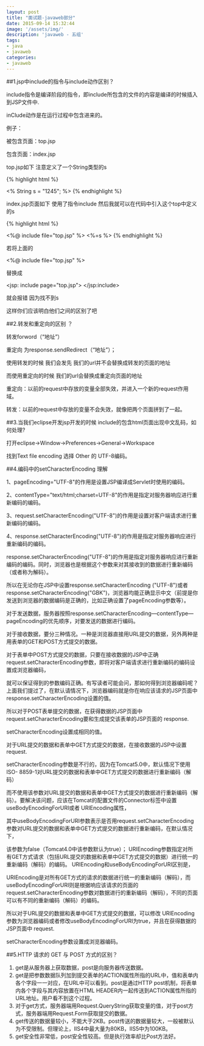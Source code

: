 ```yaml
---
layout: post
title: "面试题-javaweb部分"
date: 2015-09-14 15:32:44
image: '/assets/img/'
description: 'javaweb - 五组'
tags:
- java
- javaweb
categories:
- javaweb
---
```


##1.jsp中include的指令与include动作区别？

include指令是编译阶段的指令，即include所包含的文件的内容是编译的时候插入到JSP文件中.

inClude动作是在运行过程中包含进来的。

例子：

被包含页面：top.jsp

包含页面：index.jsp

top.jsp如下  注意定义了一个String类型的s

{% highlight html %}
<html>
<head>
<meta http-equiv="Content-Type" content="text/html; charset=ISO-8859-1">
<link href="top.css" rel="stylesheet" type="text/css">
<title>Insert title here</title>
</head>
<body>
<%
String s = "1245";
%>
</body>
</html>
{% endhighlight %}


index.jsp页面如下 使用了指令include 然后我就可以在代码中引入这个top中定义的s

{% highlight html %}
<html>
<head>
<meta http-equiv="Content-Type" content="text/html; charset=ISO-8859-1">
<title>Insert title here</title>
</head>
<body>
  <%@ include file="top.jsp" %>
<%=s %>
</body>
</html>
{% endhighlight %}

若将上面的<body>

  <%@ include file="top.jsp" %>

替换成

   <jsp:  include page="top.jsp"> </jsp:include> 

就会报错  因为找不到s

这样你们应该明白他们之间的区别了吧

##2.转发和重定向的区别 ？

转发forword（“地址”）  

重定向 为response.sendRedirect（“地址”）；

使用转发的时候  我们会发先 我们的url并不会替换成转发的页面的地址

而使用重定向的时候 我们的url会替换成重定向页面的地址

重定向：以前的request中存放的变量全部失效，并进入一个新的request作用域。

转发：以前的request中存放的变量不会失效，就像把两个页面拼到了一起。

##3.当我们eclipse开发jsp开发的时候 include的包含html页面出现中文乱码，如何处理?

打开eclipse->Window->Preferences->General->Workspace

找到Text file encoding 选择 Other 的 UTF-8编码。

##4.编码中的setCharacterEncoding 理解

1、pageEncoding="UTF-8"的作用是设置JSP编译成Servlet时使用的编码。 

2、contentType="text/html;charset=UTF-8"的作用是指定对服务器响应进行重新编码的编码。 

3、request.setCharacterEncoding("UTF-8")的作用是设置对客户端请求进行重新编码的编码。

4、response.setCharacterEncoding("UTF-8")的作用是指定对服务器响应进行重新编码的编码。 

response.setCharacterEncoding("UTF-8")的作用是指定对服务器响应进行重新编码的编码。同时，浏览器也是根据这个参数来对其接收到的数据进行重新编码（或者称为解码）。

所以在无论你在JSP中设置response.setCharacterEncoding ("UTF-8")或者response.setCharacterEncoding("GBK")，浏览器均能正确显示中文（前提是你发送到浏览器的数据编码是正确的，比如正确设置了pageEncoding参数等）。

 
对于发送数据，服务器按照response.setCharacterEncoding—contentType—pageEncoding的优先顺序，对要发送的数据进行编码。 

对于接收数据，要分三种情况。一种是浏览器直接用URL提交的数据，另外两种是用表单的GET和POST方式提交的数据。
 
对于表单中POST方式提交的数据，只要在接收数据的JSP中正确request.setCharacterEncoding参数，即将对客户端请求进行重新编码的编码设置成浏览器编码，

就可以保证得到的参数编码正确。有写读者可能会问，那如何得到浏览器编码呢？上面我们提过了，在默认请情况下，浏览器编码就是你在响应该请求的JSP页面中response.setCharacterEncoding设置的值。

所以对于POST表单提交的数据，在获得数据的JSP页面中request.setCharacterEncoding要和生成提交该表单的JSP页面的 response.

setCharacterEncoding设置成相同的值。 

对于URL提交的数据和表单中GET方式提交的数据，在接收数据的JSP中设置request.

setCharacterEncoding参数是不行的，因为在Tomcat5.0中，默认情况下使用ISO- 8859-1对URL提交的数据和表单中GET方式提交的数据进行重新编码（解码）

而不使用该参数对URL提交的数据和表单中GET方式提交的数据进行重新编码（解码）。要解决该问题，应该在Tomcat的配置文件的Connector标签中设置useBodyEncodingForURI或者 URIEncoding属性，

其中useBodyEncodingForURI参数表示是否用request.setCharacterEncoding 参数对URL提交的数据和表单中GET方式提交的数据进行重新编码，在默认情况下，

该参数为false（Tomcat4.0中该参数默认为true）； URIEncoding参数指定对所有GET方式请求（包括URL提交的数据和表单中GET方式提交的数据）进行统一的重新编码（解码）的编码。 URIEncoding和useBodyEncodingForURI区别是，

URIEncoding是对所有GET方式的请求的数据进行统一的重新编码（解码），而useBodyEncodingForURI则是根据响应该请求的页面的request.setCharacterEncoding参数对数据进行的重新编码（解码），不同的页面可以有不同的重新编码（解码）的编码。

所以对于URL提交的数据和表单中GET方式提交的数据，可以修改 URIEncoding参数为浏览器编码或者修改useBodyEncodingForURI为true，并且在获得数据的JSP页面中 request.

setCharacterEncoding参数设置成浏览器编码。

##5.HTTP 请求的 GET 与 POST 方式的区别？

1. get是从服务器上获取数据，post是向服务器传送数据。
2. get是把参数数据队列加到提交表单的ACTION属性所指的URL中，值和表单内各个字段一一对应，在URL中可以看到。post是通过HTTP post机制，将表单内各个字段与其内容放置在HTML HEADER内一起传送到ACTION属性所指的URL地址。用户看不到这个过程。
3. 对于get方式，服务器端用Request.QueryString获取变量的值，对于post方式，服务器端用Request.Form获取提交的数据。
4. get传送的数据量较小，不能大于2KB。post传送的数据量较大，一般被默认为不受限制。但理论上，IIS4中最大量为80KB，IIS5中为100KB。
5. get安全性非常低，post安全性较高。但是执行效率却比Post方法好。 
